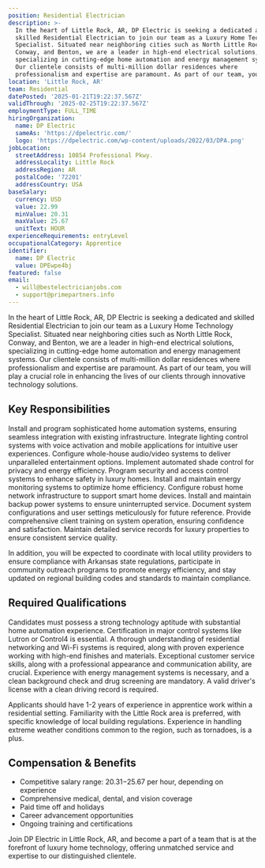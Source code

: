 ```yaml
---
position: Residential Electrician
description: >-
  In the heart of Little Rock, AR, DP Electric is seeking a dedicated and
  skilled Residential Electrician to join our team as a Luxury Home Technology
  Specialist. Situated near neighboring cities such as North Little Rock,
  Conway, and Benton, we are a leader in high-end electrical solutions,
  specializing in cutting-edge home automation and energy management systems.
  Our clientele consists of multi-million dollar residences where
  professionalism and expertise are paramount. As part of our team, you...
location: 'Little Rock, AR'
team: Residential
datePosted: '2025-01-21T19:22:37.567Z'
validThrough: '2025-02-25T19:22:37.567Z'
employmentType: FULL_TIME
hiringOrganization:
  name: DP Electric
  sameAs: 'https://dpelectric.com/'
  logo: 'https://dpelectric.com/wp-content/uploads/2022/03/DPA.png'
jobLocation:
  streetAddress: 10854 Professional Pkwy.
  addressLocality: Little Rock
  addressRegion: AR
  postalCode: '72201'
  addressCountry: USA
baseSalary:
  currency: USD
  value: 22.99
  minValue: 20.31
  maxValue: 25.67
  unitText: HOUR
experienceRequirements: entryLevel
occupationalCategory: Apprentice
identifier:
  name: DP Electric
  value: DPEwpe4bj
featured: false
email:
  - will@bestelectricianjobs.com
  - support@primepartners.info
---
```




In the heart of Little Rock, AR, DP Electric is seeking a dedicated and skilled Residential Electrician to join our team as a Luxury Home Technology Specialist. Situated near neighboring cities such as North Little Rock, Conway, and Benton, we are a leader in high-end electrical solutions, specializing in cutting-edge home automation and energy management systems. Our clientele consists of multi-million dollar residences where professionalism and expertise are paramount. As part of our team, you will play a crucial role in enhancing the lives of our clients through innovative technology solutions.

## Key Responsibilities

Install and program sophisticated home automation systems, ensuring seamless integration with existing infrastructure. Integrate lighting control systems with voice activation and mobile applications for intuitive user experiences. Configure whole-house audio/video systems to deliver unparalleled entertainment options. Implement automated shade control for privacy and energy efficiency. Program security and access control systems to enhance safety in luxury homes. Install and maintain energy monitoring systems to optimize home efficiency. Configure robust home network infrastructure to support smart home devices. Install and maintain backup power systems to ensure uninterrupted service. Document system configurations and user settings meticulously for future reference. Provide comprehensive client training on system operation, ensuring confidence and satisfaction. Maintain detailed service records for luxury properties to ensure consistent service quality.

In addition, you will be expected to coordinate with local utility providers to ensure compliance with Arkansas state regulations, participate in community outreach programs to promote energy efficiency, and stay updated on regional building codes and standards to maintain compliance.

## Required Qualifications

Candidates must possess a strong technology aptitude with substantial home automation experience. Certification in major control systems like Lutron or Control4 is essential. A thorough understanding of residential networking and Wi-Fi systems is required, along with proven experience working with high-end finishes and materials. Exceptional customer service skills, along with a professional appearance and communication ability, are crucial. Experience with energy management systems is necessary, and a clean background check and drug screening are mandatory. A valid driver's license with a clean driving record is required.

Applicants should have 1-2 years of experience in apprentice work within a residential setting. Familiarity with the Little Rock area is preferred, with specific knowledge of local building regulations. Experience in handling extreme weather conditions common to the region, such as tornadoes, is a plus.

## Compensation & Benefits

- Competitive salary range: $20.31-$25.67 per hour, depending on experience
- Comprehensive medical, dental, and vision coverage
- Paid time off and holidays
- Career advancement opportunities
- Ongoing training and certifications

Join DP Electric in Little Rock, AR, and become a part of a team that is at the forefront of luxury home technology, offering unmatched service and expertise to our distinguished clientele.
